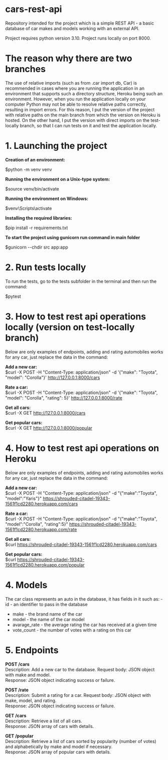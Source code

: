 # cars-rest-api

Repository intended for the project which is a simple REST API - a basic database of car makes and models working with an external API.

Project requires python version 3.10. Project runs locally on port 8000.

# The reason why there are two branches
The use of relative imports (such as from .car import db, Car) is recommended in cases where you are running the application in an environment that supports such a directory structure, Heroku being such an environment. However, when you run the application locally on your computer Python may not be able to resolve relative paths correctly, resulting in import errors. 
For this reason, I put the version of the project with relative paths on the main branch from which the version on Heroku is hosted.
On the other hand, I put the version with direct imports on the test-locally branch, so that I can run tests on it and test the application locally.

# 1. Launching the project

**Creation of an environment:**

$python -m venv venv

**Running the environment on a Unix-type system:**

$source venv/bin/activate

**Running the environment on Windows:**

$venv\Scripts\activate

**Installing the required libraries:**

$pip install -r requirements.txt

**To start the project using gunicorn run command in main folder**

$gunicorn --chdir src app:app

# 2. Run tests locally

To run the tests, go to the tests subfolder in the terminal and then run the command:  

$pytest


# 3. How to test rest api operations locally (version on test-locally branch)

Below are only examples of endpoints, adding and rating automobiles works for any car, just replace the data in the command:  

**Add a new car:**    
$curl -X POST -H "Content-Type: application/json" -d '{"make": "Toyota", "model": "Corolla"}' http://127.0.0.1:8000/cars

**Rate a car:**   
$curl -X POST -H "Content-Type: application/json" -d '{"make": "Toyota", "model": "Corolla", "rating": 5}' http://127.0.0.1:8000/rate

**Get all cars:**   
$curl -X GET http://127.0.0.1:8000/cars

**Get popular cars:**  
$curl -X GET http://127.0.0.1:8000/popular

# 4. How to test rest api operations on Heroku
Below are only examples of endpoints, adding and rating automobiles works for any car, just replace the data in the command:  

**Add a new car:**  
$curl -X POST -H "Content-Type: application/json" -d "{\"make\":\"Toyota\", \"model\":\"Yaris\"}" https://shrouded-citadel-19343-1561f1cd2280.herokuapp.com/cars

**Rate a car:**  
$curl -X POST -H "Content-Type: application/json" -d "{\"make\":\"Toyota\", \"model\":\"Corolla\", \"rating\":5}" https://shrouded-citadel-19343-1561f1cd2280.herokuapp.com/rate

**Get all cars:**  
$curl https://shrouded-citadel-19343-1561f1cd2280.herokuapp.com/cars

**Get popular cars:**  
$curl https://shrouded-citadel-19343-1561f1cd2280.herokuapp.com/popular


# 4. Models
The car class represents an auto in the database, it has fields in it such as:
-id - an identifier to pass in the database 
- make - the brand name of the car
- model - the name of the car model
- avarage_rate - the average rating the car has received at a given time
- vote_count - the number of votes with a rating on this car 

# 5. Endpoints
**POST /cars**  
Description: Add a new car to the database.
Request body: JSON object with make and model.   
Response: JSON object indicating success or failure.

**POST /rate**  
Description: Submit a rating for a car.
Request body: JSON object with make, model, and rating.  
Response: JSON object indicating success or failure.

**GET /cars**  
Description: Retrieve a list of all cars.  
Response: JSON array of cars with details.  

**GET /popular**  
Description: Retrieve a list of cars sorted by popularity (number of votes) and alphabetically by make and model if necessary.  
Response: JSON array of popular cars with details.


